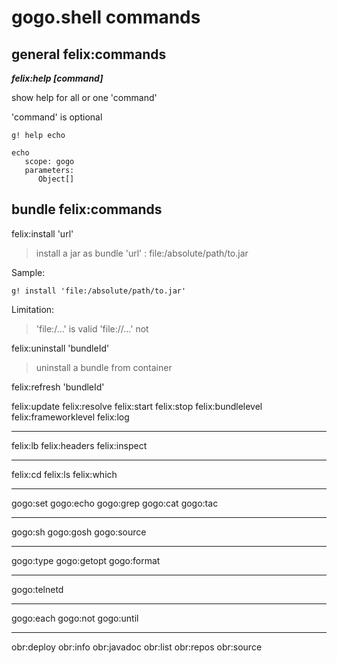 # gogo.shell commands

## general felix:commands

***felix:help	[command]***

show help for all or one 'command'

'command' is optional

```
g! help echo 

echo
   scope: gogo
   parameters:
      Object[] 
```

## bundle felix:commands

felix:install  'url'

> install a jar as bundle
> 'url' : file:/absolute/path/to.jar

Sample:

`g! install 'file:/absolute/path/to.jar'`

Limitation:

> 'file:/...' is valid 'file://...' not

felix:uninstall 'bundleId'

> uninstall a bundle from container

felix:refresh  'bundleId'

> 
felix:update
felix:resolve
felix:start
felix:stop
felix:bundlelevel
felix:frameworklevel
felix:log

---

felix:lb
felix:headers
felix:inspect

---

felix:cd
felix:ls
felix:which

---

gogo:set
gogo:echo
gogo:grep
gogo:cat
gogo:tac

---

gogo:sh
gogo:gosh
gogo:source

---

gogo:type
gogo:getopt
gogo:format

---

gogo:telnetd

---

gogo:each
gogo:not
gogo:until

---



obr:deploy
obr:info
obr:javadoc
obr:list
obr:repos
obr:source
